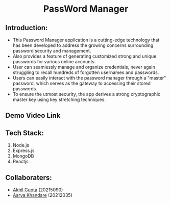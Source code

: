 <h1 align="center">PassWord Manager</h1>

## Introduction:
  * This Password Manager application is a cutting-edge technology that has been developed to address the growing concerns surrounding password security and management.
  * Also provides a feature of generating customized strong and unique passwords for various online accounts.
  * User can seamlessly manage and organize credentials, never again struggling to recall hundreds of forgotten usernames and passwords.
  * Users can easily interact with the password manager through a "master" password, which serves as the gateway to accessing their stored passwords.
  * To ensure the utmost security, the app derives a strong cryptographic master key using key stretching techniques.
## Demo Video Link

## Tech Stack:
 1. Node.js
 2. Express.js
 3. MongoDB
 4. Reactjs

## Collaboraters:
  * [Akhil Gupta](https://github.com/akhil1g) (20215090)
  * [Aarya Khandare](https://github.com/aaryak4554) (20212035) 
